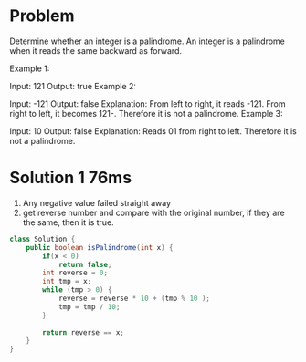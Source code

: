 # Problem
Determine whether an integer is a palindrome. An integer is a palindrome when it reads the same backward as forward.

Example 1:

Input: 121
Output: true
Example 2:

Input: -121
Output: false
Explanation: From left to right, it reads -121. From right to left, it becomes 121-. Therefore it is not a palindrome.
Example 3:

Input: 10
Output: false
Explanation: Reads 01 from right to left. Therefore it is not a palindrome.

# Solution 1 76ms
1. Any negative value failed straight away
2. get reverse number and compare with the original number, if they are the same, then it is true.

```java
class Solution {
    public boolean isPalindrome(int x) {
        if(x < 0)
            return false;
        int reverse = 0;
        int tmp = x;
        while (tmp > 0) {
            reverse = reverse * 10 + (tmp % 10 );
            tmp = tmp / 10;
        }
        
        return reverse == x;
    }
}
```
